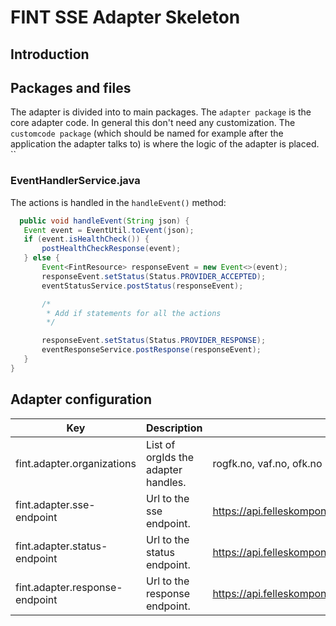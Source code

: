 # FINT SSE Adapter Skeleton



## Introduction

## Packages and files
The adapter is divided into to main packages. The `adapter package` is the core adapter code. In general this don't need
any customization. The `customcode package` (which should be named for example after the application the adapter talks to)
is where the logic of the adapter is placed.
``

### EventHandlerService.java
The actions is handled in the `handleEvent()` method:

```java
  public void handleEvent(String json) {
   Event event = EventUtil.toEvent(json);
   if (event.isHealthCheck()) {
       postHealthCheckResponse(event);
   } else {
       Event<FintResource> responseEvent = new Event<>(event);
       responseEvent.setStatus(Status.PROVIDER_ACCEPTED);
       eventStatusService.postStatus(responseEvent);

       /*
        * Add if statements for all the actions
        */

       responseEvent.setStatus(Status.PROVIDER_RESPONSE);
       eventResponseService.postResponse(responseEvent);
   }
}
```

## Adapter configuration
| Key | Description | Example |
|-----|-------------|---------|
| fint.adapter.organizations | List of orgIds the adapter handles. | rogfk.no, vaf.no, ofk.no |
| fint.adapter.sse-endpoint | Url to the sse endpoint. | https://api.felleskomponent.no/arbeidstakere/provider/sse |
| fint.adapter.status-endpoint | Url to the status endpoint. | https://api.felleskomponent.no/arbeidstakere/provider/status |
| fint.adapter.response-endpoint | Url to the response endpoint. | https://api.felleskomponent.no/arbeidstakere/provider/response |

